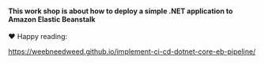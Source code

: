 #### This work shop is about how to deploy a simple .NET application to Amazon Elastic Beanstalk

❤️ Happy reading:

https://weebneedweed.github.io/implement-ci-cd-dotnet-core-eb-pipeline/
